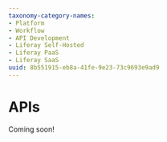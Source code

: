 ```yaml
---
taxonomy-category-names:
- Platform
- Workflow
- API Development
- Liferay Self-Hosted
- Liferay PaaS
- Liferay SaaS
uuid: 8b551915-eb8a-41fe-9e23-73c9693e9ad9
---
```

# APIs

Coming soon!
